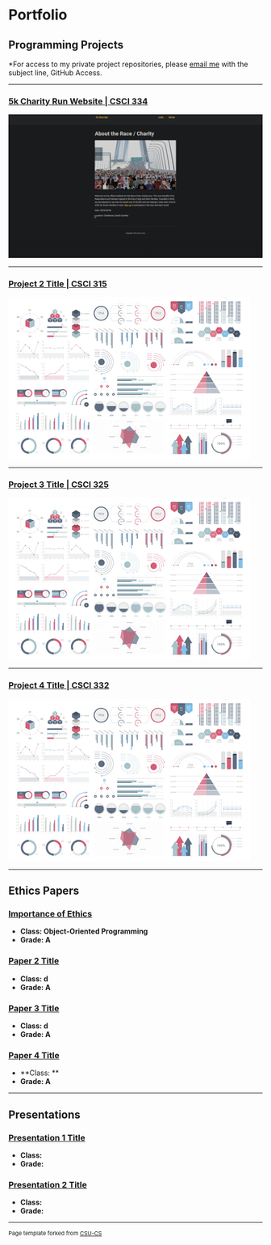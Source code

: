 Portfolio
=========

Programming Projects
--------------------

*For access to my private project repositories, please [email me](mailto:mwessels@csustudent.net?subject=GitHub%20Access) with the subject line, GitHub Access.

---
### [5k Charity Run Website | CSCI 334](funrun_project.md)

![funrun front page](images/funrun_fig1.png)

---
### [Project 2 Title | CSCI 315](project1)

![Project 2 Thumbnail Name](images/dummy_thumbnail.jpg)

---
### [Project 3 Title | CSCI 325](project1)

![Project 3 Thumbnail Name](images/dummy_thumbnail.jpg)

---
### [Project 4 Title | CSCI 332](project1)

![Project 4 Thumbnail Name](images/dummy_thumbnail.jpg)

---

Ethics Papers
-------------

### [Importance of Ethics](/pdf/sample_presentation.pdf)

-   **Class: Object-Oriented Programming**  
-   **Grade: A**

### [Paper 2 Title](/pdf/sample_presentation.pdf)

-   **Class: d** 
-   **Grade: A**

### [Paper 3 Title](/pdf/sample_presentation.pdf)

-   **Class: d** 
-   **Grade: A**

### [Paper 4 Title](/pdf/sample_presentation.pdf)

-   **Class: ** 
-   **Grade: A**

---

Presentations
-------------

### [Presentation 1 Title](/pdf/sample_presentation.pdf)

- **Class:** 
- **Grade:**


### [Presentation 2 Title](/pdf/sample_presentation.pdf)

- **Class:** 
- **Grade:**

---

<p style="font-size:11px">Page template forked from <a href="https://github.com/csu-cs/csci-portfolio">CSU-CS</a></p>
<!-- Remove above link if you don't want to attributive -->

